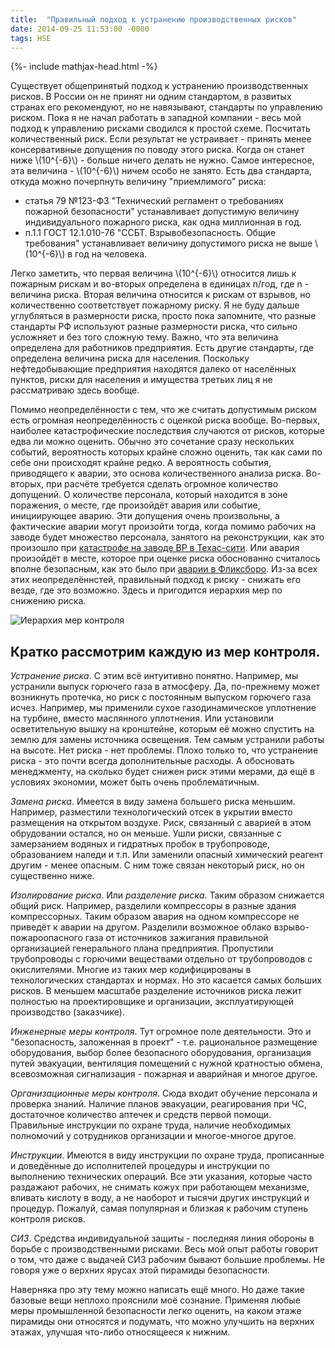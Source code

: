```yaml
---
title:  "Правильный подход к устранению производственных рисков"
date: 2014-09-25 11:53:00 -0000
tags: HSE
---
```


{%- include mathjax-head.html -%}

Существует общепринятый подход к устранению производственных рисков. В России он не принят ни одним стандартом, в развитых странах его рекомендуют, но не навязывают, стандарты по управлению риском. Пока я не начал работать в западной компании - весь мой подход к управлению рисками сводился к простой схеме. Посчитать количественный риск. Если результат не устраивает - принять менее консервативные допущения по поводу этого риска. Когда он станет ниже \\(10^{-6}\\) - больше ничего делать не нужно. Самое интересное, эта величина - \\(10^{-6}\\) ничем особо не занято. Есть два стандарта, откуда можно почерпнуть величину "приемлимого" риска:

* статья 79 №123-ФЗ "Технический регламент о требованиях пожарной безопасности" устанавливает допустимую величину индивидуального пожарного риска, как одна миллионная в год.
* п.1.1 ГОСТ 12.1.010-76 "ССБТ. Взрывобезопасность. Общие требования" устанавливает величину допустимого риска не выше \\(10^{-6}\\) в год на человека.

Легко заметить, что первая величина \\(10^{-6}\\) относится лишь к пожарным рискам и во-вторых определена в единицах n/год, где n - величина риска. Вторая величина относится к рискам от взрывов, но количественно соответствует пожарному риску. Я не буду дальше углубляться в размерности риска, просто пока запомните, что разные стандарты РФ используют разные размерности риска, что сильно усложняет и без того сложную тему. Важно, что эта величина определена для работников предприятия. Есть другие стандарты, где определена величина риска для населения. Поскольку нефтедобывающие предприятия находятся далеко от населённых пунктов, риски для населения и имущества третьих лиц я не рассматриваю здесь вообще.

Помимо неопределённости с тем, что же считать допустимым риском есть огромная неопределённость с оценкой риска вообще. Во-первых, наиболее катастрофические последствия случаются от рисков, которые едва ли можно оценить. Обычно это сочетание сразу нескольких событий, вероятность которых крайне сложно оценить, так как сами по себе они происходят крайне редко. А вероятность события, приводящего к аварии, это основа количественного анализа риска. Во-вторых, при расчёте требуется сделать огромное количество допущений. О количестве персонала, который находится в зоне поражения, о месте, где произойдёт авария или событие, инициирующее аварию. Эти допущения очень произвольны, а фактические аварии могут произойти тогда, когда помимо рабочих на заводе будет множество персонала, занятого на реконструкции, как это произошло при [катастрофе на заводе BP в Техас-сити](https://en.wikipedia.org/wiki/Texas_City_Refinery_explosion). Или авария произойдёт в месте, которое при оценке риска обоснованно считалось вполне безопасным, как это было при [аварии в Фликсборо](http://fire-truck.ru/encyclopedia/vzryiv-i-pozhar-na-himicheskom-zavode-vo-fliksboro-1-iyunya-1974-goda.html).  Из-за всех этих неопределённстей, правильный подход к риску - снижать его везде, где это возможно. Здесь и пригодится иерархия мер по снижению риска.

![Иерархия мер контроля](http://2nature.me/files/hierarchy-pyramid.png)

## Кратко рассмотрим каждую из мер контроля.

*Устранение риска*. С этим всё интуитивно понятно. Например, мы устранили выпуск горючего газа в атмосферу. Да, по-прежнему может возникнуть протечка, но риск с постоянным выпуском горючего газа исчез. Например, мы применили сухое газодинамическое уплотнение на турбине, вместо маслянного уплотнения. Или установили осветительную вышку на кронштейне, которым её можно спустить на землю для замены источника освещения. Тем самым устранили работы на высоте. Нет риска - нет проблемы. Плохо только то, что устранение риска - это почти всегда дополнительные расходы. А обосновать менеджменту, на сколько будет снижен риск этими мерами, да ещё в условиях экономии, может быть очень проблематичным. 

*Замена риска*. Имеется в виду замена большего риска меньшим. Например, разместили технологический отсек в укрытии вместо размещения на открытом воздухе. Риск, связанный с аварией в этом обрудовании остался, но он меньше. Ушли риски, связанные с замерзанием водяных и гидратных пробок в трубопроводе, образованием наледи и т.п. Или заменили опасный химический реагент другим - менее опасным. С ним тоже связан некоторый риск, но он существенно ниже.

*Изолирование риска*. Или *разделение риска*. Таким образом снижается общий риск. Например, разделили компрессоры в разные здания компрессорных. Таким образом авария на одном компрессоре не приведёт к аварии на другом. Разделили возможное облако взрыво- пожароопасного газа от источников зажигания правильной организацией генерального плана предприятия. Пропустили трубопроводы с горючими веществами отдельно от трубопроводов с окислителями. Многие из таких мер кодифицированы в технологических стандартах и нормах. Но это касается самых больших рисков. В меньшем масштабе разделение источников риска лежит полностью на проектировщике и организации, эксплуатирующей производство (заказчике).

*Инженерные меры контроля*. Тут огромное поле деятельности. Это и "безопасность, заложенная в проект" - т.е. рациональное размещение оборудования, выбор более безопасного оборудования, организация путей эвакуации, вентиляция помещений с нужной кратностью обмена, всевозможная сигнализация - пожарная и аварийная и многое другое.

*Организационные меры контроля*. Сюда входит обучение персонала и проверка знаний. Наличие планов эвакуации, реагирования при ЧС, достаточное количество аптечек и средств первой помощи. Правильные инструкции по охране труда, наличие необходимых полномочий у сотрудников организации и многое-многое другое.

*Инструкции*. Имеются в виду инструкции по охране труда, прописанные и доведённые до исполнителей процедуры и инструкции по выполнению технических операций. Все эти указания, которые часто раздажают рабочих, не снимать кожух при работающем механизме, вливать кислоту в воду, а не наоборот и тысячи других инструкций и процедур. Пожалуй, самая популярная и близкая к рабочим ступень контроля рисков.

*СИЗ*. Средства индивидуальной защиты - последняя линия обороны в борьбе с производственными рисками. Весь мой опыт работы говорит о том, что даже с выдачей СИЗ рабочим бывают большие проблемы. Не говоря уже о верхних ярусах этой пирамиды безопасности.

Наверняка про эту тему можно написать ещё много. Но даже такие базовые вещи неплохо прояснили моё сознание. Применяя любые меры промышленной безопасности легко оценить, на каком этаже пирамиды они относятся и подумать, что можно улучшить на верхних этажах, улучшая что-либо относящееся к нижним. 